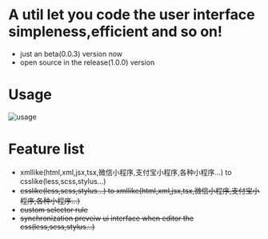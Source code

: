 # A util let you code the user interface simpleness,efficient and so on!
- just an beta(0.0.3) version now
- open source in the release(1.0.0) version
# Usage
![usage](https://thyrsi.com/t6/662/1548389519x2890171671.gif "usage")
# Feature list
- xmllike(html,xml,jsx,tsx,微信小程序,支付宝小程序,各种小程序...)  to csslike(less,scss,stylus...)
- ~~csslike(less,scss,stylus...) to xmllike(html,xml,jsx,tsx,微信小程序,支付宝小程序,各种小程序...)~~
- ~~custom selector rule~~
- ~~synchronization preveiw ui interface when editor the css(less,scss,stylus...)~~